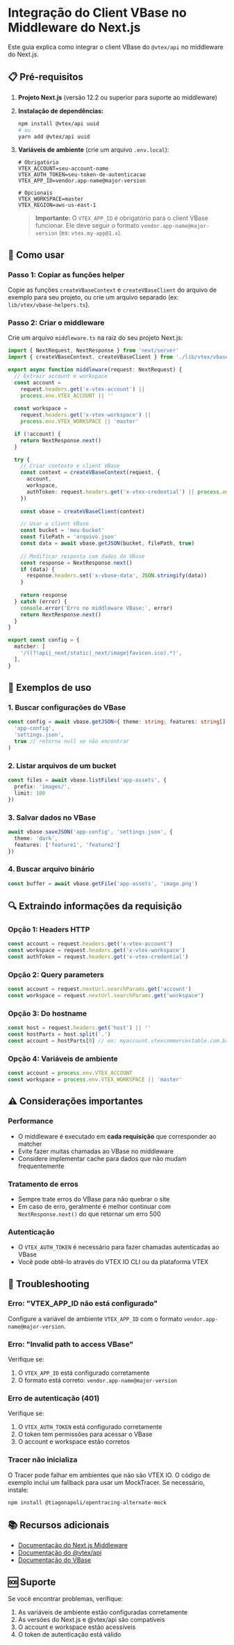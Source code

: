 # Integração do Client VBase no Middleware do Next.js

Este guia explica como integrar o client VBase do `@vtex/api` no middleware do Next.js.

## 📋 Pré-requisitos

1. **Projeto Next.js** (versão 12.2 ou superior para suporte ao middleware)

2. **Instalação de dependências:**
   ```bash
   npm install @vtex/api uuid
   # ou
   yarn add @vtex/api uuid
   ```

3. **Variáveis de ambiente** (crie um arquivo `.env.local`):
   ```env
   # Obrigatório
   VTEX_ACCOUNT=seu-account-name
   VTEX_AUTH_TOKEN=seu-token-de-autenticacao
   VTEX_APP_ID=vendor.app-name@major-version
   
   # Opcionais
   VTEX_WORKSPACE=master
   VTEX_REGION=aws-us-east-1
   ```

   > **Importante:** O `VTEX_APP_ID` é obrigatório para o client VBase funcionar. Ele deve seguir o formato `vendor.app-name@major-version` (ex: `vtex.my-app@1.x`).

## 🚀 Como usar

### Passo 1: Copiar as funções helper

Copie as funções `createVBaseContext` e `createVBaseClient` do arquivo de exemplo para seu projeto, ou crie um arquivo separado (ex: `lib/vtex/vbase-helpers.ts`).

### Passo 2: Criar o middleware

Crie um arquivo `middleware.ts` na raiz do seu projeto Next.js:

```typescript
import { NextRequest, NextResponse } from 'next/server'
import { createVBaseContext, createVBaseClient } from './lib/vtex/vbase-helpers'

export async function middleware(request: NextRequest) {
  // Extrair account e workspace
  const account = 
    request.headers.get('x-vtex-account') || 
    process.env.VTEX_ACCOUNT || ''
  
  const workspace = 
    request.headers.get('x-vtex-workspace') || 
    process.env.VTEX_WORKSPACE || 'master'

  if (!account) {
    return NextResponse.next()
  }

  try {
    // Criar contexto e client VBase
    const context = createVBaseContext(request, {
      account,
      workspace,
      authToken: request.headers.get('x-vtex-credential') || process.env.VTEX_AUTH_TOKEN,
    })
    
    const vbase = createVBaseClient(context)

    // Usar o client VBase
    const bucket = 'meu-bucket'
    const filePath = 'arquivo.json'
    const data = await vbase.getJSON(bucket, filePath, true)
    
    // Modificar resposta com dados do VBase
    const response = NextResponse.next()
    if (data) {
      response.headers.set('x-vbase-data', JSON.stringify(data))
    }
    
    return response
  } catch (error) {
    console.error('Erro no middleware VBase:', error)
    return NextResponse.next()
  }
}

export const config = {
  matcher: [
    '/((?!api|_next/static|_next/image|favicon.ico).*)',
  ],
}
```

## 📝 Exemplos de uso

### 1. Buscar configurações do VBase

```typescript
const config = await vbase.getJSON<{ theme: string; features: string[] }>(
  'app-config',
  'settings.json',
  true // retorna null se não encontrar
)
```

### 2. Listar arquivos de um bucket

```typescript
const files = await vbase.listFiles('app-assets', {
  prefix: 'images/',
  limit: 100
})
```

### 3. Salvar dados no VBase

```typescript
await vbase.saveJSON('app-config', 'settings.json', {
  theme: 'dark',
  features: ['feature1', 'feature2']
})
```

### 4. Buscar arquivo binário

```typescript
const buffer = await vbase.getFile('app-assets', 'image.png')
```

## 🔍 Extraindo informações da requisição

### Opção 1: Headers HTTP

```typescript
const account = request.headers.get('x-vtex-account')
const workspace = request.headers.get('x-vtex-workspace')
const authToken = request.headers.get('x-vtex-credential')
```

### Opção 2: Query parameters

```typescript
const account = request.nextUrl.searchParams.get('account')
const workspace = request.nextUrl.searchParams.get('workspace')
```

### Opção 3: Do hostname

```typescript
const host = request.headers.get('host') || ''
const hostParts = host.split('.')
const account = hostParts[0] // ex: myaccount.vtexcommercestable.com.br
```

### Opção 4: Variáveis de ambiente

```typescript
const account = process.env.VTEX_ACCOUNT
const workspace = process.env.VTEX_WORKSPACE || 'master'
```

## ⚠️ Considerações importantes

### Performance

- O middleware é executado em **cada requisição** que corresponder ao matcher
- Evite fazer muitas chamadas ao VBase no middleware
- Considere implementar cache para dados que não mudam frequentemente

### Tratamento de erros

- Sempre trate erros do VBase para não quebrar o site
- Em caso de erro, geralmente é melhor continuar com `NextResponse.next()` do que retornar um erro 500

### Autenticação

- O `VTEX_AUTH_TOKEN` é necessário para fazer chamadas autenticadas ao VBase
- Você pode obtê-lo através do VTEX IO CLI ou da plataforma VTEX

## 🔧 Troubleshooting

### Erro: "VTEX_APP_ID não está configurado"

Configure a variável de ambiente `VTEX_APP_ID` com o formato `vendor.app-name@major-version`.

### Erro: "Invalid path to access VBase"

Verifique se:
1. O `VTEX_APP_ID` está configurado corretamente
2. O formato está correto: `vendor.app-name@major-version`

### Erro de autenticação (401)

Verifique se:
1. O `VTEX_AUTH_TOKEN` está configurado corretamente
2. O token tem permissões para acessar o VBase
3. O account e workspace estão corretos

### Tracer não inicializa

O Tracer pode falhar em ambientes que não são VTEX IO. O código de exemplo inclui um fallback para usar um MockTracer. Se necessário, instale:

```bash
npm install @tiagonapoli/opentracing-alternate-mock
```

## 📚 Recursos adicionais

- [Documentação do Next.js Middleware](https://nextjs.org/docs/advanced-features/middleware)
- [Documentação do @vtex/api](https://github.com/vtex/node-vtex-api)
- [Documentação do VBase](https://developers.vtex.com/docs/guides/vbase-overview)

## 🆘 Suporte

Se você encontrar problemas, verifique:
1. As variáveis de ambiente estão configuradas corretamente
2. As versões do Next.js e @vtex/api são compatíveis
3. O account e workspace estão acessíveis
4. O token de autenticação está válido


